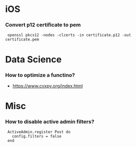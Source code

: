 # iOS
### Convert p12 certificate to pem

     openssl pkcs12 -nodes -clcerts -in certificate.p12 -out certificate.pem

# Data Science
### How to optimize a functino?

* https://www.cvxpy.org/index.html

# Misc

### How to disable active admin filters?

     ActiveAdmin.register Post do
       config.filters = false
     end
